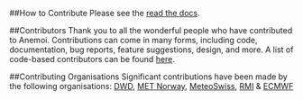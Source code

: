 ##How to Contribute
Please see the [read the docs](https://anemoi-training.readthedocs.io/en/latest/dev/contributing.html).

##Contributors
Thank you to all the wonderful people who have contributed to Anemoi. Contributions can come in many forms, including code, documentation, bug reports, feature suggestions, design, and more. A list of code-based contributors can be found [here](https://github.com/ecmwf/training/graphs/contributors).

##Contributing Organisations
Significant contributions have been made by the following organisations: [DWD](https://www.dwd.de/), [MET Norway](https://www.met.no/), [MeteoSwiss](https://www.meteoswiss.admin.ch/), [RMI](https://www.meteo.be/) & [ECMWF](https://www.ecmwf.int/)
